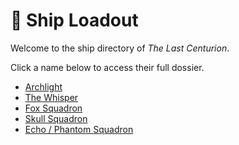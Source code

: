 # 👥 Ship Loadout

Welcome to the ship directory of *The Last Centurion*.

Click a name below to access their full dossier.

- [Archlight](./arclight.md)
- [The Whisper](./whisper.md)
- [Fox Squadron](./foxsquadron.md)
- [Skull Squadron](./skullsquadron.md)
- [Echo / Phantom Squadron](./drones.md)
